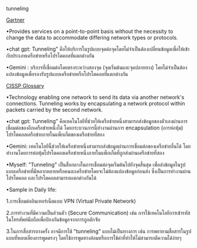 tunneling


[Gartner](https://www.gartner.com/en/glossary/all-terms)

•Provides services on a point-to-point basis without the necessity to change the data to accommodate differing network types or protocols.

•chat gpt: Tunneling" คือให้บริการในรูปแบบจุดต่อจุดโดยไม่จำเป็นต้องเปลี่ยนข้อมูลเพื่อให้เข้ากับประเภทเครือข่ายหรือโปรโตคอลที่แตกต่างกัน

•Gemini : บริการที่เชื่อมต่อโดยตรงระหว่างสองจุด (จุดเริ่มต้นและจุดปลายทาง) โดยไม่จำเป็นต้องแปลงข้อมูลเพื่อรองรับรูปแบบเครือข่ายหรือโปรโตคอลที่แตกต่างกัน




[CISSP Glossary](https://csrc.nist.gov/glossary)

•Technology enabling one network to send its data via another network's connections. Tunneling works by encapsulating a network protocol within packets carried by the second network.

•chat gpt: Tunneling” คือเทคโนโลยีที่ช่วยให้เครือข่ายหนึ่งสามารถส่งข้อมูลของตัวเองผ่านการเชื่อมต่อของอีกเครือข่ายหนึ่งได้ โดยกระบวนการนี้ทำงานผ่านการ encapsulation (การห่อหุ้ม) โปรโตคอลเครือข่ายภายในแพ็กเก็ตของเครือข่ายที่สอง

•Gemini: เทคโนโลยีนี้ช่วยให้เครือข่ายหนึ่งสามารถส่งข้อมูลผ่านการเชื่อมต่อของเครือข่ายอื่นได้ โดยทำงานโดยการห่อหุ้มโปรโตคอลเครือข่ายหนึ่งภายในแพ็กเก็ตที่ถูกส่งผ่านเครือข่ายที่สอง


•Myself: "Tunneling" เป็นสื่อกลางในการเชื่อมต่อจุดเริ่มต้นไปยังจุดสิ้นสุด เพื่อส่งข้อมูลในรูปแบบเครือข่ายที่มีหลากหลายหรือคนละเครือข่ายโดยจะไม่ต้องแปลงข้อมูลก่อนส่ง ซึ่งเป็นการทำงานผ่านโปรโตคอล เเละโปรโตคอลสามารถเเตกต่างกันได้



•Sample in Daily life:

1.การเชื่อมต่ออินเทอร์เน็ตแบบ VPN (Virtual Private Network)

2.การทำงานที่มีความเป็นส่วนตัว (Secure Communication) เช่น การใช้เทคโนโลยีการเข้ารหัสในโทรศัพท์มือถือเพื่อป้องกันข้อมูลจากการถูกดักจับ

3.ในการสื่อสารบางครั้ง อาจมีการใช้ "tunneling" แบบไม่เป็นทางการ เช่น การพยายามสื่อสารในรูปแบบที่หลบเลี่ยงการพูดตรงๆ โดยใช้การพูดทางอ้อมหรือการใช้คำที่ทำให้ไม่สามารถตีความได้ง่ายๆ
